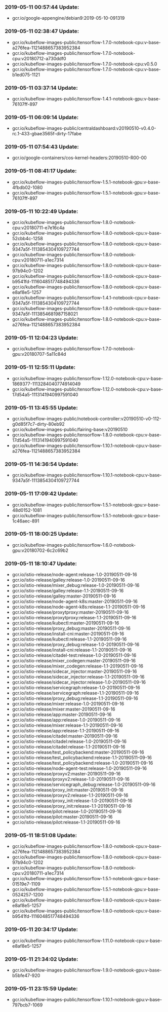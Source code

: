 ### 2019-05-11 00:57:44 Update:

- gcr.io/google-appengine/debian9:2019-05-10-091319
### 2019-05-11 02:38:47 Update:

- gcr.io/kubeflow-images-public/tensorflow-1.7.0-notebook-cpu:v-base-a276fea-1121488657383952384
- gcr.io/kubeflow-images-public/tensorflow-1.7.0-notebook-cpu:v20180712-a730ddf0
- gcr.io/kubeflow-images-public/tensorflow-1.7.0-notebook-cpu:v0.5.0
- gcr.io/kubeflow-images-public/tensorflow-1.7.0-notebook-cpu:v-base-b1ed075-1121
### 2019-05-11 03:37:14 Update:

- gcr.io/kubeflow-images-public/tensorflow-1.4.1-notebook-gpu:v-base-76107ff-897
### 2019-05-11 06:09:14 Update:

- gcr.io/kubeflow-images-public/centraldashboard:v20190510-v0.4.0-rc.1-433-gbae3565f-dirty-17fabe
### 2019-05-11 07:54:43 Update:

- gcr.io/google-containers/cos-kernel-headers:20190510-R00-00
### 2019-05-11 08:41:17 Update:

- gcr.io/kubeflow-images-public/tensorflow-1.5.1-notebook-gpu:v-base-4fbdb02-1080
- gcr.io/kubeflow-images-public/tensorflow-1.5.1-notebook-gpu:v-base-76107ff-897
### 2019-05-11 10:22:49 Update:

- gcr.io/kubeflow-images-public/tensorflow-1.8.0-notebook-cpu:v20180711-e7e16c4a
- gcr.io/kubeflow-images-public/tensorflow-1.8.0-notebook-cpu:v-base-52cbb4c-1258
- gcr.io/kubeflow-images-public/tensorflow-1.8.0-notebook-cpu:v-base-9347a5f-1113854304109727744
- gcr.io/kubeflow-images-public/tensorflow-1.8.0-notebook-cpu:v20180711-a1ec7314
- gcr.io/kubeflow-images-public/tensorflow-1.8.0-notebook-cpu:v-base-97b94c0-1202
- gcr.io/kubeflow-images-public/tensorflow-1.8.0-notebook-cpu:v-base-b9541fd-1116048517748494336
- gcr.io/kubeflow-images-public/tensorflow-1.8.0-notebook-cpu:v-base-e8af8e5-1257
- gcr.io/kubeflow-images-public/tensorflow-1.4.1-notebook-cpu:v-base-9347a5f-1113854304109727744
- gcr.io/kubeflow-images-public/tensorflow-1.8.0-notebook-cpu:v-base-9347a5f-1113854681987158021
- gcr.io/kubeflow-images-public/tensorflow-1.8.0-notebook-cpu:v-base-a276fea-1121488657383952384
### 2019-05-11 12:04:23 Update:

- gcr.io/kubeflow-images-public/tensorflow-1.7.0-notebook-gpu:v20180707-5a11c84d
### 2019-05-11 12:55:11 Update:

- gcr.io/kubeflow-images-public/tensorflow-1.12.0-notebook-cpu:v-base-1869377-1113284040774914049
- gcr.io/kubeflow-images-public/tensorflow-1.12.0-notebook-cpu:v-base-17d54a5-1113141940997591040
### 2019-05-11 13:45:55 Update:

- gcr.io/kubeflow-images-public/notebook-controller:v20190510-v0-112-g0d85f7c7-dirty-80eb92
- gcr.io/kubeflow-images-public/fairing-base:v20190510
- gcr.io/kubeflow-images-public/tensorflow-1.8.0-notebook-cpu:v-base-17d54a5-1113141940997591040
- gcr.io/kubeflow-images-public/tensorflow-1.10.1-notebook-cpu:v-base-a276fea-1121488657383952384
### 2019-05-11 14:36:54 Update:

- gcr.io/kubeflow-images-public/tensorflow-1.10.1-notebook-cpu:v-base-9347a5f-1113854304109727744
### 2019-05-11 17:09:42 Update:

- gcr.io/kubeflow-images-public/tensorflow-1.5.1-notebook-gpu:v-base-48d0152-1081
- gcr.io/kubeflow-images-public/tensorflow-1.5.1-notebook-gpu:v-base-1c46aec-891
### 2019-05-11 18:00:25 Update:

- gcr.io/kubeflow-images-public/tensorflow-1.6.0-notebook-gpu:v20180702-6c2c69b2
### 2019-05-11 18:10:47 Update:

- gcr.io/istio-release/node-agent:release-1.0-20190511-09-16
- gcr.io/istio-release/galley:release-1.0-20190511-09-16
- gcr.io/istio-release/mixer_debug:release-1.0-20190511-09-16
- gcr.io/istio-release/galley:release-1.1-20190511-09-16
- gcr.io/istio-release/galley:master-20190511-09-16
- gcr.io/istio-release/node-agent-k8s:master-20190511-09-16
- gcr.io/istio-release/node-agent-k8s:release-1.1-20190511-09-16
- gcr.io/istio-release/proxytproxy:master-20190511-09-16
- gcr.io/istio-release/proxytproxy:release-1.1-20190511-09-16
- gcr.io/istio-release/kubectl:master-20190511-09-16
- gcr.io/istio-release/proxy_debug:master-20190511-09-16
- gcr.io/istio-release/install-cni:master-20190511-09-16
- gcr.io/istio-release/kubectl:release-1.1-20190511-09-16
- gcr.io/istio-release/proxy_debug:release-1.0-20190511-09-16
- gcr.io/istio-release/install-cni:release-1.1-20190511-09-16
- gcr.io/istio-release/citadel-test:release-1.0-20190511-09-16
- gcr.io/istio-release/mixer_codegen:master-20190511-09-16
- gcr.io/istio-release/mixer_codegen:release-1.1-20190511-09-16
- gcr.io/istio-release/sidecar_injector:master-20190511-09-16
- gcr.io/istio-release/sidecar_injector:release-1.1-20190511-09-16
- gcr.io/istio-release/sidecar_injector:release-1.0-20190511-09-16
- gcr.io/istio-release/servicegraph:release-1.0-20190511-09-16
- gcr.io/istio-release/servicegraph:release-1.1-20190511-09-16
- gcr.io/istio-release/proxy_debug:release-1.1-20190511-09-16
- gcr.io/istio-release/mixer:release-1.0-20190511-09-16
- gcr.io/istio-release/mixer:master-20190511-09-16
- gcr.io/istio-release/app:master-20190511-09-16
- gcr.io/istio-release/app:release-1.0-20190511-09-16
- gcr.io/istio-release/mixer:release-1.1-20190511-09-16
- gcr.io/istio-release/app:release-1.1-20190511-09-16
- gcr.io/istio-release/citadel:master-20190511-09-16
- gcr.io/istio-release/citadel:release-1.0-20190511-09-16
- gcr.io/istio-release/citadel:release-1.1-20190511-09-16
- gcr.io/istio-release/test_policybackend:master-20190511-09-16
- gcr.io/istio-release/test_policybackend:release-1.1-20190511-09-16
- gcr.io/istio-release/test_policybackend:release-1.0-20190511-09-16
- gcr.io/istio-release/node-agent-test:release-1.0-20190511-09-16
- gcr.io/istio-release/proxyv2:master-20190511-09-16
- gcr.io/istio-release/proxyv2:release-1.0-20190511-09-16
- gcr.io/istio-release/servicegraph_debug:release-1.0-20190511-09-16
- gcr.io/istio-release/proxy_init:master-20190511-09-16
- gcr.io/istio-release/proxyv2:release-1.1-20190511-09-16
- gcr.io/istio-release/proxy_init:release-1.0-20190511-09-16
- gcr.io/istio-release/proxy_init:release-1.1-20190511-09-16
- gcr.io/istio-release/pilot:release-1.0-20190511-09-16
- gcr.io/istio-release/pilot:master-20190511-09-16
- gcr.io/istio-release/pilot:release-1.1-20190511-09-16
### 2019-05-11 18:51:08 Update:

- gcr.io/kubeflow-images-public/tensorflow-1.8.0-notebook-cpu:v-base-a276fea-1121488657383952384
- gcr.io/kubeflow-images-public/tensorflow-1.8.0-notebook-cpu:v-base-97b94c0-1202
- gcr.io/kubeflow-images-public/tensorflow-1.8.0-notebook-cpu:v20180711-a1ec7314
- gcr.io/kubeflow-images-public/tensorflow-1.5.1-notebook-gpu:v-base-01519e7-1109
- gcr.io/kubeflow-images-public/tensorflow-1.5.1-notebook-gpu:v-base-0524257-1200
- gcr.io/kubeflow-images-public/tensorflow-1.8.0-notebook-cpu:v-base-e8af8e5-1257
- gcr.io/kubeflow-images-public/tensorflow-1.8.0-notebook-cpu:v-base-b9541fd-1116048517748494336
### 2019-05-11 20:34:17 Update:

- gcr.io/kubeflow-images-public/tensorflow-1.11.0-notebook-cpu:v-base-e8af8e5-1257
### 2019-05-11 21:34:02 Update:

- gcr.io/kubeflow-images-public/tensorflow-1.9.0-notebook-gpu:v-base-b5bfe47-920
### 2019-05-11 23:15:59 Update:

- gcr.io/kubeflow-images-public/tensorflow-1.10.1-notebook-gpu:v-base-797bcb7-1069
